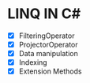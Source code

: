 # LINQ IN C#
* [x] FilteringOperator
* [x] ProjectorOperator
* [x] Data manipulation
* [x] Indexing
* [x] Extension Methods
